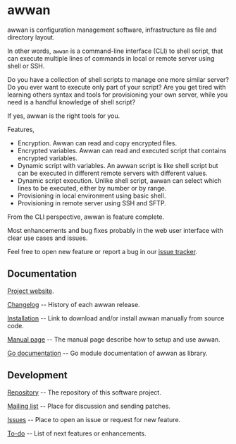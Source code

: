 # awwan

awwan is configuration management software, infrastructure as file and
directory layout.

In other words, `awwan` is a command-line interface (CLI) to shell script,
that can execute multiple lines of commands in local or remote server using
shell or SSH.

Do you have a collection of shell scripts to manage one more similar server?
Do you ever want to execute only part of your script?
Are you get tired with learning others syntax and tools for provisioning
your own server, while you need is a handful knowledge of shell script?

If yes, awwan is the right tools for you.

Features,

* Encryption. Awwan can read and copy encrypted files.
* Encrypted variables. Awwan can read and executed script that contains
  encrypted variables.
* Dynamic script with variables. An awwan script is like shell script but
  can be executed in different remote servers with different values.
* Dynamic script execution. Unlike shell script, awwan can select which
  lines to be executed, either by number or by range.
* Provisioning in local environment using basic shell.
* Provisioning in remote server using SSH and SFTP.

From the CLI perspective, awwan is feature complete.

Most enhancements and bug fixes probably in the web user interface with
clear use cases and issues.

Feel free to open new feature or report a bug in our
[issue tracker](https://todo.sr.ht/~shulhan/awwan).


##  Documentation

[Project website](https://awwan.org).

[Changelog](https://awwan.org/CHANGELOG.html) --
History of each awwan release.

[Installation](https://awwan.org/install.html) --
Link to download and/or install awwan manually from source code.

[Manual page](https://awwan.org/awwan.html) --
The manual page describe how to setup and use awwan.

[Go documentation](https://pkg.go.dev/git.sr.ht/~shulhan/awwan) --
Go module documentation of awwan as library.

##  Development

[Repository](https://git.sr.ht/~shulhan/awwan[Repository) --
The repository of this software project.

[Mailing list](https://lists.sr.ht/~shulhan/awwan) --
Place for discussion and sending patches.

[Issues](https://todo.sr.ht/~shulhan/awwan) --
Place to open an issue or request for new feature.

[To-do](https://awwan.org/todo.html) --
List of next features or enhancements.
